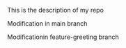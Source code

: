 This is the description of my repo

Modification in main branch

Modificationin feature-greeting branch


